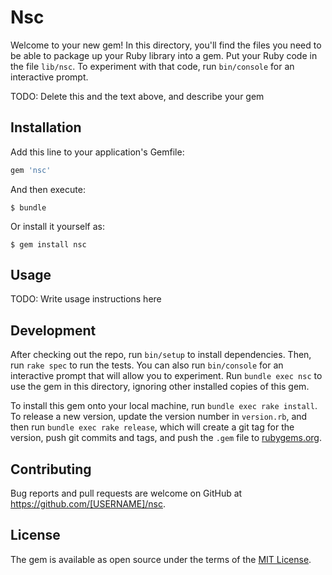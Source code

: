 # Nsc

Welcome to your new gem! In this directory, you'll find the files you need to be able to package up your Ruby library into a gem. Put your Ruby code in the file `lib/nsc`. To experiment with that code, run `bin/console` for an interactive prompt.

TODO: Delete this and the text above, and describe your gem

## Installation

Add this line to your application's Gemfile:

```ruby
gem 'nsc'
```

And then execute:

    $ bundle

Or install it yourself as:

    $ gem install nsc

## Usage

TODO: Write usage instructions here

## Development

After checking out the repo, run `bin/setup` to install dependencies. Then, run `rake spec` to run the tests. You can also run `bin/console` for an interactive prompt that will allow you to experiment. Run `bundle exec nsc` to use the gem in this directory, ignoring other installed copies of this gem.

To install this gem onto your local machine, run `bundle exec rake install`. To release a new version, update the version number in `version.rb`, and then run `bundle exec rake release`, which will create a git tag for the version, push git commits and tags, and push the `.gem` file to [rubygems.org](https://rubygems.org).

## Contributing

Bug reports and pull requests are welcome on GitHub at https://github.com/[USERNAME]/nsc.


## License

The gem is available as open source under the terms of the [MIT License](http://opensource.org/licenses/MIT).


